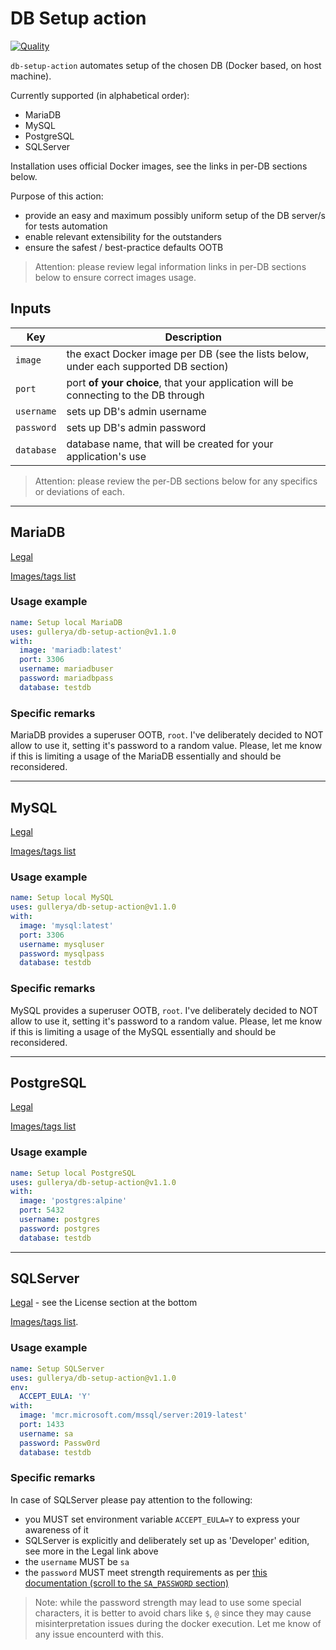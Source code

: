 # DB Setup action

[![Quality](https://github.com/gullerya/db-setup-action/actions/workflows/quality.yml/badge.svg)](https://github.com/gullerya/db-setup-action/actions/workflows/quality.yml)

`db-setup-action` automates setup of the chosen DB (Docker based, on host machine).

Currently supported (in alphabetical order):
- MariaDB
- MySQL
- PostgreSQL
- SQLServer

Installation uses official Docker images, see the links in per-DB sections below.

Purpose of this action:
- provide an easy and maximum possibly uniform setup of the DB server/s for tests automation
- enable relevant extensibility for the outstanders
- ensure the safest / best-practice defaults OOTB

> Attention: please review legal information links in per-DB sections below to ensure correct images usage.

## Inputs

| Key        | Description |
|------------|-------------|
| `image`    | the exact Docker image per DB (see the lists below, under each supported DB section) |
| `port`     | port __of your choice__, that your application will be connecting to the DB through |
| `username` | sets up DB's admin username |
| `password` | sets up DB's admin password |
| `database` | database name, that will be created for your application's use |

> Attention: please review the per-DB sections below for any specifics or deviations of each.

---

## MariaDB

[Legal](https://mariadb.com/kb/en/mariadb-license/)

[Images/tags list](https://hub.docker.com/_/mariadb?tab=tags&page=1&ordering=last_updated)

### Usage example

```yml
name: Setup local MariaDB
uses: gullerya/db-setup-action@v1.1.0
with:
  image: 'mariadb:latest'
  port: 3306
  username: mariadbuser
  password: mariadbpass
  database: testdb
```

### Specific remarks

MariaDB provides a superuser OOTB, `root`.
I've deliberately decided to NOT allow to use it, setting it's password to a random value.
Please, let me know if this is limiting a usage of the MariaDB essentially and should be reconsidered.

---

## MySQL

[Legal](https://www.mysql.com/about/legal/)

[Images/tags list](https://hub.docker.com/_/mysql?tab=tags&page=1&ordering=last_updated)

### Usage example

```yml
name: Setup local MySQL
uses: gullerya/db-setup-action@v1.1.0
with:
  image: 'mysql:latest'
  port: 3306
  username: mysqluser
  password: mysqlpass
  database: testdb
```

### Specific remarks

MySQL provides a superuser OOTB, `root`.
I've deliberately decided to NOT allow to use it, setting it's password to a random value.
Please, let me know if this is limiting a usage of the MySQL essentially and should be reconsidered.

---

## PostgreSQL

[Legal](https://www.postgresql.org/about/licence/)

[Images/tags list](https://hub.docker.com/_/postgres?tab=tags&page=1&ordering=last_updated)

### Usage example

```yml
name: Setup local PostgreSQL
uses: gullerya/db-setup-action@v1.1.0
with:
  image: 'postgres:alpine'
  port: 5432
  username: postgres
  password: postgres
  database: testdb
```

---

## SQLServer

[Legal](https://hub.docker.com/_/microsoft-mssql-server) - see the License section at the bottom

[Images/tags list](https://hub.docker.com/_/microsoft-mssql-server).

### Usage example

```yml
name: Setup SQLServer
uses: gullerya/db-setup-action@v1.1.0
env:
  ACCEPT_EULA: 'Y'
with:
  image: 'mcr.microsoft.com/mssql/server:2019-latest'
  port: 1433
  username: sa
  password: Passw0rd
  database: testdb
```

### Specific remarks

In case of SQLServer please pay attention to the following:
- you MUST set environment variable `ACCEPT_EULA=Y` to express your awareness of it
- SQLServer is explicitly and deliberately set up as 'Developer' edition, see more in the Legal link above
- the `username` MUST be `sa`
- the `password` MUST meet strength requirements as per [this documentation (scroll to the `SA_PASSWORD` section)](https://hub.docker.com/_/microsoft-mssql-server)

> Note: while the password strength may lead to use some special characters, it is better to avoid chars like `$`, `@` since they may cause misinterpretation issues during the docker execution. Let me know of any issue encounterd with this.